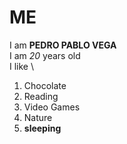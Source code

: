 # ME
I am **PEDRO PABLO VEGA** \
I am *20* years old \
I like \
1. Chocolate
2. Reading
3. Video Games
4. Nature
5. **sleeping**

